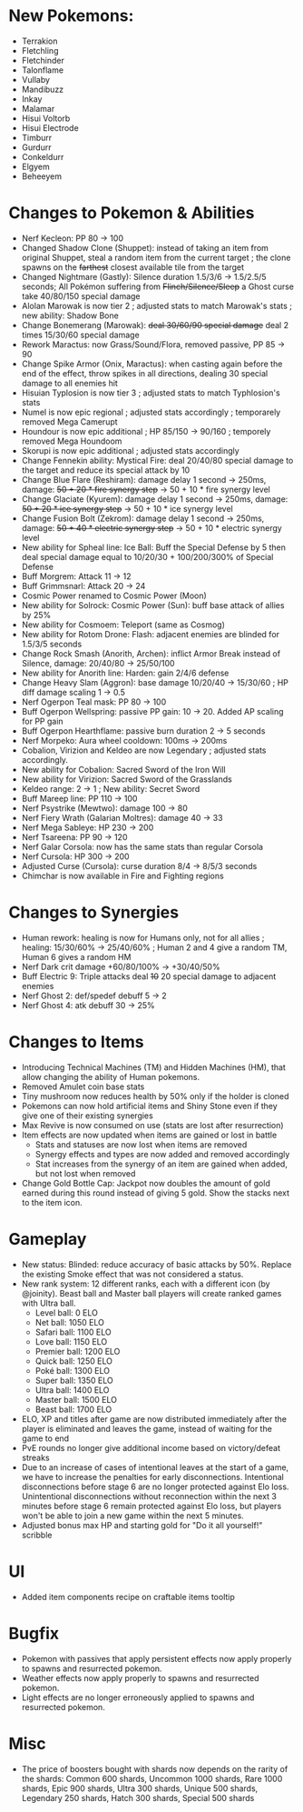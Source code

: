 # New Pokemons:

- Terrakion
- Fletchling
- Fletchinder
- Talonflame
- Vullaby
- Mandibuzz
- Inkay
- Malamar
- Hisui Voltorb
- Hisui Electrode
- Timburr
- Gurdurr
- Conkeldurr
- Elgyem
- Beheeyem

# Changes to Pokemon & Abilities

- Nerf Kecleon: PP 80 → 100
- Changed Shadow Clone (Shuppet): instead of taking an item from original Shuppet, steal a random item from the current target ; the clone spawns on the ~~farthest~~ closest available tile from the target
- Changed Nightmare (Gastly): Silence duration 1.5/3/6 → 1.5/2.5/5 seconds; All Pokémon suffering from ~~Flinch/Silence/Sleep~~ a Ghost curse take 40/80/150 special damage
- Alolan Marowak is now tier 2 ; adjusted stats to match Marowak's stats ; new ability: Shadow Bone
- Change Bonemerang (Marowak): ~~deal 30/60/90 special damage~~ deal 2 times 15/30/60 special damage
- Rework Maractus: now Grass/Sound/Flora, removed passive, PP 85 → 90
- Change Spike Armor (Onix, Maractus): when casting again before the end of the effect, throw spikes in all directions, dealing 30 special damage to all enemies hit
- Hisuian Typlosion is now tier 3 ; adjusted stats to match Typhlosion's stats
- Numel is now epic regional ; adjusted stats accordingly ; temporarely removed Mega Camerupt
- Houndour is now epic additional ; HP 85/150 → 90/160 ; temporely removed Mega Houndoom
- Skorupi is now epic additional ; adjusted stats accordingly
- Change Fennekin ability: Mystical Fire: deal 20/40/80 special damage to the target and reduce its special attack by 10
- Change Blue Flare (Reshiram): damage delay 1 second → 250ms, damage: ~~50 + 20 * fire synergy step~~ → 50 + 10 * fire synergy level
- Change Glaciate (Kyurem): damage delay 1 second → 250ms, damage: ~~50 + 20 * ice synergy step~~ → 50 + 10 * ice synergy level
- Change Fusion Bolt (Zekrom): damage delay 1 second → 250ms, damage: ~~50 + 40 * electric synergy step~~ → 50 + 10 * electric synergy level
- New ability for Spheal line: Ice Ball: Buff the Special Defense by 5 then deal special damage equal to 10/20/30 + 100/200/300% of Special Defense
- Buff Morgrem: Attack 11 → 12
- Buff Grimmsnarl: Attack 20 → 24
- Cosmic Power renamed to Cosmic Power (Moon)
- New ability for Solrock: Cosmic Power (Sun): buff base attack of allies by 25%
- New ability for Cosmoem: Teleport (same as Cosmog)
- New ability for Rotom Drone: Flash: adjacent enemies are blinded for 1.5/3/5 seconds
- Change Rock Smash (Anorith, Archen): inflict Armor Break instead of Silence, damage: 20/40/80 → 25/50/100
- New ability for Anorith line: Harden: gain 2/4/6 defense
- Change Heavy Slam (Aggron): base damage 10/20/40 → 15/30/60 ; HP diff damage scaling 1 → 0.5
- Nerf Ogerpon Teal mask: PP 80 → 100
- Buff Ogerpon Wellspring: passive PP gain: 10 → 20. Added AP scaling for PP gain
- Buff Ogerpon Hearthflame: passive burn duration 2 → 5 seconds
- Nerf Morpeko: Aura wheel cooldown: 100ms → 200ms
- Cobalion, Virizion and Keldeo are now Legendary ; adjusted stats accordingly.
- New ability for Cobalion: Sacred Sword of the Iron Will
- New ability for Virizion: Sacred Sword of the Grasslands
- Keldeo range: 2 → 1 ; New ability: Secret Sword
- Buff Mareep line: PP 110 → 100
- Nerf Psystrike (Mewtwo): damage 100 → 80
- Nerf Fiery Wrath (Galarian Moltres): damage 40 → 33
- Nerf Mega Sableye: HP 230 → 200
- Nerf Tsareena: PP 90 → 120
- Nerf Galar Corsola: now has the same stats than regular Corsola
- Nerf Cursola: HP 300 → 200
- Adjusted Curse (Cursola): curse duration 8/4 → 8/5/3 seconds
- Chimchar is now available in Fire and Fighting regions

# Changes to Synergies

- Human rework: healing is now for Humans only, not for all allies ; healing: 15/30/60% → 25/40/60% ; Human 2 and 4 give a random TM, Human 6 gives a random HM
- Nerf Dark crit damage +60/80/100% → +30/40/50%
- Buff Electric 9: Triple attacks deal ~~10~~ 20 special damage to adjacent enemies
- Nerf Ghost 2: def/spedef debuff 5 → 2
- Nerf Ghost 4: atk debuff 30 → 25%

# Changes to Items

- Introducing Technical Machines (TM) and Hidden Machines (HM), that allow changing the ability of Human pokemons.
- Removed Amulet coin base stats
- Tiny mushroom now reduces health by 50% only if the holder is cloned
- Pokemons can now hold artificial items and Shiny Stone even if they give one of their existing synergies
- Max Revive is now consumed on use (stats are lost after resurrection)
- Item effects are now updated when items are gained or lost in battle
    - Stats and statuses are now lost when items are removed
    - Synergy effects and types are now added and removed accordingly
    - Stat increases from the synergy of an item are gained when added, but not lost when removed
- Change Gold Bottle Cap: Jackpot now doubles the amount of gold earned during this round instead of giving 5 gold. Show the stacks next to the item icon.

# Gameplay

- New status: Blinded: reduce accuracy of basic attacks by 50%. Replace the existing Smoke effect that was not considered a status.
- New rank system: 12 different ranks, each with a different icon (by @joinity). Beast ball and Master ball players will create ranked games with Ultra ball.
  - Level ball: 0 ELO
  - Net ball: 1050 ELO
  - Safari ball: 1100 ELO
  - Love ball: 1150 ELO
  - Premier ball: 1200 ELO
  - Quick ball: 1250 ELO
  - Poké ball: 1300 ELO
  - Super ball: 1350 ELO
  - Ultra ball: 1400 ELO
  - Master ball: 1500 ELO
  - Beast ball: 1700 ELO
- ELO, XP and titles after game are now distributed immediately after the player is eliminated and leaves the game, instead of waiting for the game to end
- PvE rounds no longer give additional income based on victory/defeat streaks
- Due to an increase of cases of intentional leaves at the start of a game, we have to increase the penalties for early disconnections. Intentional disconnections before stage 6 are no longer protected against Elo loss. Unintentional disconnections without reconnection within the next 3 minutes before stage 6 remain protected against Elo loss, but players won't be able to join a new game within the next 5 minutes.
- Adjusted bonus max HP and starting gold for "Do it all yourself!" scribble

# UI

- Added item components recipe on craftable items tooltip

# Bugfix

- Pokemon with passives that apply persistent effects now apply properly to spawns and resurrected pokemon.
- Weather effects now apply properly to spawns and resurrected pokemon.
- Light effects are no longer erroneously applied to spawns and resurrected pokemon.

# Misc

- The price of boosters bought with shards now depends on the rarity of the shards: Common 600 shards, Uncommon 1000 shards, Rare 1000 shards, Epic 900 shards, Ultra 300 shards, Unique 500 shards, Legendary 250 shards, Hatch 300 shards, Special 500 shards